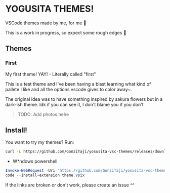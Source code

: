 # YOGUSITA THEMES!

VSCode themes made by me, for me 🌼

This is a work in progress, so expect some rough edges 💩

## Themes

### First

My first theme! YAY! - Literally called "first"

This is a test theme and I've been having a blast learning what kind of pallete I like and all the options vscode gives to color away~.

The original idea was to have something inspired by sakura flowers but in a dark-ish theme. Idk if you can see it, I don't blame you if you don't

> TODO: Add photos hehe

## Install!

You want to try my themes? Run:

```bash
curl -L https://github.com/GonziTaji/yosusita-vsc-themes/releases/download/latest/yogusita-themes.vsix -o /tmp/theme.vsix && code --install-extension /tmp/theme.vsix
```

* W*ndows powershell

```ps1
Invoke-WebRequest -Uri "https://github.com/GonziTaji/yosusita-vsc-themes/releases/download/latest/yogusita-themes.vsix" -OutFile theme.vsix
code --install-extension theme.vsix
```

If the links are broken or don't work, please create an issue ^^